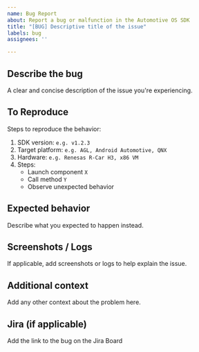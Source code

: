 ```yaml
---
name: Bug Report
about: Report a bug or malfunction in the Automotive OS SDK
title: "[BUG] Descriptive title of the issue"
labels: bug
assignees: ''

---
```


## Describe the bug
A clear and concise description of the issue you're experiencing.

## To Reproduce
Steps to reproduce the behavior:
1. SDK version: `e.g. v1.2.3`
2. Target platform: `e.g. AGL, Android Automotive, QNX`
3. Hardware: `e.g. Renesas R-Car H3, x86 VM`
4. Steps:
    - Launch component `X`
    - Call method `Y`
    - Observe unexpected behavior

## Expected behavior
Describe what you expected to happen instead.

## Screenshots / Logs
If applicable, add screenshots or logs to help explain the issue.

## Additional context
Add any other context about the problem here.

## Jira (if applicable)
Add the link to the bug on the Jira Board
